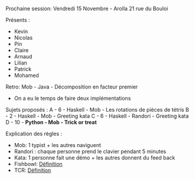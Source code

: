 Prochaine session: Vendredi 15 Novembre - Arolla 21 rue du Bouloi

Présents :
- Kevin
- Nicolas
- Pin
- Claire
- Arnaud
- Lilian
- Patrick
- Mohamed

Retro: Mob - Java - Décomposition en facteur premier
- On a eu le temps de faire deux implémentations

Sujets proposés :
A - 6 - Haskell - Mob - Les rotations de pièces de tétris
B - 2 - Haskell - Mob - Greeting kata
C - 6 - Haskell - Randori - Greeting kata
D - 10 - **Python - Mob - Trick or treat**

Explication des règles :
* Mob: 1 typist + les autres naviguent
* Randori : chaque personne prend le clavier pendant 5 minutes
* Kata: 1 personne fait une démo + les autres donnent du feed back
* Fishbowl: [Définition](https://en.wikipedia.org/wiki/Fishbowl_(conversation))
* TCR: [Définition](https://medium.com/@kentbeck_7670/test-commit-revert-870bbd756864)
